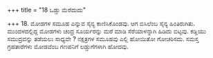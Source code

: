 +++
title = "18 ಒಡ್ಡು ಮೆರೆದುದು"

+++
18. ಮೋಡಗಳ ಸಮೂಹ ಎನ್ನುವ ಸೈನ್ಯ ಕಾಣಿಸಿಕೊಂಡವು. ಆಗ ಬಿಸಿಲೆಂಬ ಸೈನ್ಯ ಹಿಂತಿರುಗಿತು. ಮುಂದಳದಲ್ಲಿದ್ದ ಮೋಡಗಳು ಚಂದ್ರ ಸೂರ್ಯರನ್ನು ಮರೆ ಮಾಡಿ ಸೆರೆಯಾಳನ್ನಾಗಿ ಹಿಡಿದು ಬಿಟ್ಟವು. ಕಡ್ಡಿಯು ಸಮುದ್ರವನ್ನು ತಡೆಯಲು ಸಾಧ್ಯವೇ ? ನಕ್ಷತ್ರಗಳ ಸಮೂಹವು ಎಲ್ಲಿ ಹೋಯಿತೋ ಗೋಚರಿಸದು. ಸಮಸ್ತ ಗ್ರಹತಾರೆಗಳು ಮೋಡವೆಂಬ ಗಣಪನಿಗೆ ಲಡ್ಡುಗೆಗಳಾಗಿ ಹೋದವು.